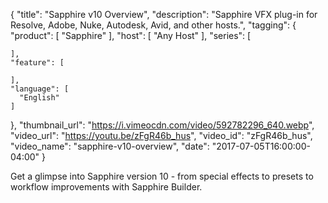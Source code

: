 {
  "title": "Sapphire v10 Overview",
  "description": "Sapphire VFX plug-in for Resolve, Adobe, Nuke, Autodesk, Avid, and other hosts.",
  "tagging": {
    "product": [
      "Sapphire"
    ],
    "host": [
      "Any Host"
    ],
    "series": [

    ],
    "feature": [

    ],
    "language": [
      "English"
    ]
  },
  "thumbnail_url": "https://i.vimeocdn.com/video/592782296_640.webp",
  "video_url": "https://youtu.be/zFgR46b_hus",
  "video_id": "zFgR46b_hus",
  "video_name": "sapphire-v10-overview",
  "date": "2017-07-05T16:00:00-04:00"
}

Get a glimpse into Sapphire version 10 - from special effects to presets to workflow improvements with Sapphire Builder.
